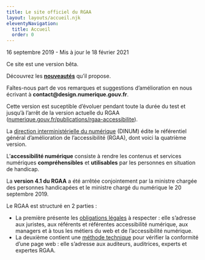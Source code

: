 ```yaml
---
title: Le site officiel du RGAA
layout: layouts/accueil.njk
eleventyNavigation:
  title: Accueil
  order: 0
---
```


<p class="fr-text--xs">16 septembre 2019 - Mis à jour le 18 février 2021</p>

<div class="fr-alert fr-alert--info fr-mb-4w">
		<p class="fr-alert__title">Ce site est une version bêta.</p>
    <p>Découvrez les <a href="/infos/nouveautes/"><strong>nouveautés</strong></a> qu’il propose.</p>
    <p>Faîtes-nous part de vos remarques et suggestions d’amélioration en nous écrivant à <strong>contact@design.numerique.gouv.fr</strong>.<p>
    <p>Cette version est suceptible d’évoluer pendant toute la durée du test et jusqu’à l’arrêt de la version actuelle du RGAA (<a href="https://www.numerique.gouv.fr/publications/rgaa-accessibilite/">numerique.gouv.fr/publications/rgaa-accessibilite</a>).</p>
</div>


La [direction interministérielle du numérique](https://www.numerique.gouv.fr) (DINUM) édite le référentiel général d’amélioration de l’accessibilité (RGAA), dont voici la quatrième version.

<div class="fr-grid-row fr-grid-row--gutters fr-grid-row--center">
<div class="fr-callout fr-my-6w fr-p-4w fr-col-sm-8" >
  <p class="fr-callout__text">L’<strong>accessibilité numérique</strong> consiste à rendre les contenus et services numériques <strong>compréhensibles</strong> et <strong>utilisables</strong> par les personnes en situation de handicap.</p>
</div>
</div>





La <strong>version 4.1 du RGAA</strong> a été arrêtée conjointement par la ministre chargée des personnes handicapées et le ministre chargé du numérique le 20 septembre 2019.

Le RGAA est structuré en 2 parties :

- La première présente les [obligations légales](obligations) à respecter : elle s’adresse aux juristes, aux référents et référentes accessibilité numérique, aux managers et à tous les métiers du web et de l’accessibilité numérique.
- La deuxième contient une [méthode technique](methode) pour vérifier la conformité d’une page web : elle s’adresse aux auditeurs, auditrices, experts et expertes RGAA.


